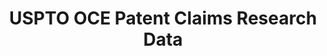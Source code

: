 ---
bigquery: https://console.cloud.google.com/bigquery?p=patents-public-data&d=uspto_oce_claims&page=dataset
citation: 'Marco, Alan C. and Sarnoff, Joshua D. and deGrazia, Charles, Patent Claims
  and Patent Scope (October 2016). USPTO Economic Working Paper 2016-04. Available
  at: SSRN: https://ssrn.com/abstract=2844964'
cost: None
description: The Patent Claims Research Dataset contain detailed information on claims
  from U.S. patents granted between 1976 and 2014 and U.S. patent applications published
  between 2001 and 2014. The dataset is derived from the Patent Application Publication
  Full-Text and Patent Grant Full Text files, available at https://bulkdata.uspto.gov/,
  to which the Office of Chief Economist (OCE) applied a Python algorithm to identify
  individual claims as well as the dependency relationship between claims. From the
  parsed claims text, OCE created six data files containing individually-parsed claims,
  claim-level statistics, and document-level statistics, including newly-developed
  measures of patent scope.
documentation: Available at source, including documentation of variables
doi: 'http://dx.doi.org/10.2139/ssrn.2844964 '
last_edit: Mon, 04 Apr 2022 19:05:59 GMT
location: https://www.uspto.gov/ip-policy/economic-research/research-datasets/patent-claims-research-dataset
maintained_by: EconomicsData@uspto.gov
related_publications: https://ssrn.com/abstract=2844964
schema_fields: '[''pat_no'', ''appl_id'', ''pat_dep_wrd_avg'', ''publication_number'',
  ''pub_wrd_ct'', ''pub_no'', ''pat_clm_ct'', ''word_ct'', ''pat_wrd_ct'', ''pub_dep_wrd_min'',
  ''ind_flg'', ''char_ct'', ''pub_clm_ct'', ''pub_dep_clm_ct'', ''pat_dep_wrd_min'',
  ''dependencies'', ''pub_dep_wrd_avg'', ''claim_no'', ''pat_wrd_min'', ''pat_dep_clm_ct'',
  ''pub_wrd_avg'', ''pub_dep_wrd_ct'', ''or_ct'', ''claim_txt'', ''pat_dep_wrd_ct'',
  ''cns_ct'', ''sf_ct'', ''pub_wrd_min'', ''pat_wrd_avg'']'
shortname: uspto_patent_claims
tags:
- financial services
- scope
- economics
terms_of_use: 'USPTO’s online databases are not designed or intended to be a source
  for bulk downloads of USPTO data when accessed through the website’s interfaces.
  Individuals, companies, IP addresses, or blocks of IP addresses who, in effect,
  deny or decrease service by generating unusually high numbers of database accesses
  (searches, pages, or hits), whether generated manually or in an automated fashion,
  may be denied access to USPTO servers without notice.


  Bulk data products may be separately obtained from the USPTO, either for free or
  at the cost of dissemination. For details, see information on Electronic Bulk Data
  Products: https://www.uspto.gov/learning-and-resources/electronic-bulk-data-products'
timeframe: 1976-2014
title: USPTO OCE Patent Claims Research Data
uuid: 7d8cda0b-9ee1-47b9-9dca-8adb93206024
---